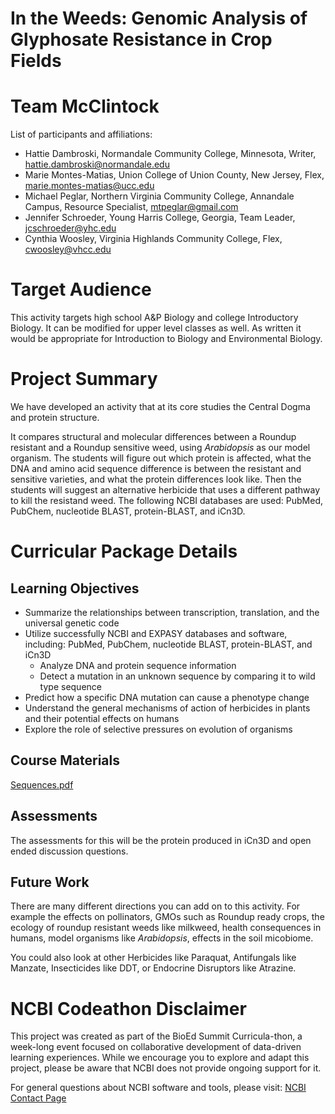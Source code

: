 # In the Weeds: Genomic Analysis of Glyphosate Resistance in Crop Fields

# Team McClintock

List of participants and affiliations:

- Hattie Dambroski, Normandale Community College, Minnesota, Writer, hattie.dambroski@normandale.edu
- Marie Montes-Matias, Union College of Union County, New Jersey, Flex, marie.montes-matias@ucc.edu
- Michael Peglar, Northern Virginia Community College, Annandale Campus, Resource Specialist, mtpeglar@gmail.com
- Jennifer Schroeder, Young Harris College, Georgia, Team Leader, jcschroeder@yhc.edu
- Cynthia Woosley,  Virginia Highlands Community College, Flex, cwoosley@vhcc.edu

# Target Audience
This activity targets high school A&P Biology and college Introductory Biology. It can be modified for upper level classes as well.  As written it would be appropriate for Introduction to Biology and Environmental Biology. 

# Project Summary
We have developed an activity that at its core studies the Central Dogma and protein structure.

It compares structural and molecular differences between a Roundup resistant and a Roundup sensitive weed, using _Arabidopsis_ as our model organism.  The students will figure out which protein is affected, what the DNA and amino acid sequence difference is between the resistant and sensitive varieties, and what the protein differences look like.  Then the students will suggest an alternative herbicide that uses a different pathway to kill the resistand weed.  The following NCBI databases are used: PubMed, PubChem, nucleotide BLAST, protein-BLAST, and iCn3D.




# Curricular Package Details


## Learning Objectives
- Summarize the relationships between transcription, translation, and the universal genetic code 
- Utilize successfully NCBI and EXPASY databases and software, including: PubMed, PubChem, nucleotide BLAST, protein-BLAST, and iCn3D
  - Analyze DNA and protein sequence information  
  - Detect a mutation in an unknown sequence by comparing it to wild type sequence
- Predict how a specific DNA mutation can cause a phenotype change
- Understand the general mechanisms of action of herbicides in plants and their potential effects on humans
- Explore the role of selective pressures on evolution of organisms


## Course Materials
 [Sequences.pdf](https://github.com/NCBI-Codeathons/bioed-2024-team-mcclintock/blob/main/curriculum_materials/Sequences.pdf)


## Assessments
The assessments for this will be the protein produced in iCn3D and open ended discussion questions.

## Future Work
There are many different directions you can add on to this activity. For example the effects on pollinators, GMOs such as Roundup ready crops, the ecology of roundup resistant weeds like milkweed, health consequences in humans, model organisms like _Arabidopsis_, effects in the soil micobiome.  

You could also look at other Herbicides like Paraquat, Antifungals like Manzate, Insecticides like DDT, or Endocrine Disruptors like Atrazine.

# NCBI Codeathon Disclaimer
This project was created as part of the BioEd Summit Curricula-thon, a week-long event focused on collaborative development of data-driven learning experiences. While we encourage you to explore and adapt this project, please be aware that NCBI does not provide ongoing support for it.

For general questions about NCBI software and tools, please visit: [NCBI Contact Page](https://www.ncbi.nlm.nih.gov/home/about/contact/)

